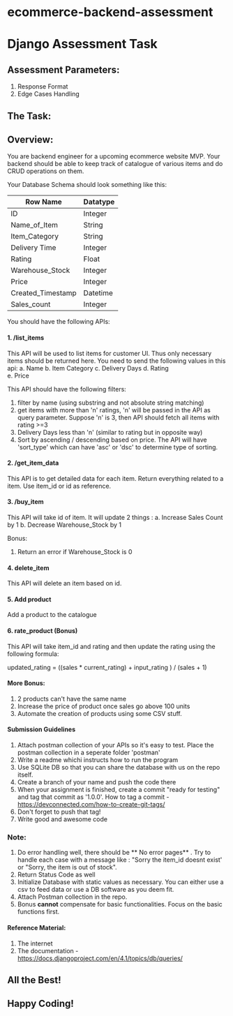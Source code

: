 # ecommerce-backend-assessment  

# Django Assessment Task 

## Assessment Parameters: 
1. Response Format 
2. Edge Cases Handling  

## The Task: 

## Overview: 
You are backend engineer for a upcoming ecommerce website MVP. Your backend should be able to keep track of catalogue of various items and do CRUD operations on them. 

Your Database Schema should look something like this: 

|  Row Name |  Datatype  |
| ------------ | ------------ |
| ID   | Integer   |
| Name_of_Item  |  String  |
|  Item_Category  |  String  |
|  Delivery Time   |  Integer  |
|  Rating | Float | 
| Warehouse_Stock | Integer |
| Price | Integer | 
| Created_Timestamp | Datetime |     
| Sales_count | Integer


You should have the following APIs: 

#### 1. /list_items   
This API will be used to list items for customer UI. Thus only necessary items should be returned here. You need to send the following values in this api: 
a. Name 
b. Item Category 
c. Delivery Days 
d. Rating  
e.  Price 

This API should have the following filters: 
1. filter by name (using substring and not absolute string matching)
2. get items with more than 'n' ratings, 'n' will be passed in the API as query parameter. Suppose 'n' is 3, then API should fetch all items with rating >=3
3. Delivery Days less than 'n'  (similar to rating but in opposite way)
4.  Sort by ascending / descending based on price.  The API will have 'sort_type' which can have 'asc' or 'dsc' to determine type of sorting.  

#### 2. /get_item_data   
This API is to get detailed data for each item. Return everything related to a item. Use item_id or id as reference. 

#### 3. /buy_item  
This API will take id of item. It will update 2 things : 
a. Increase Sales Count by 1 
b. Decrease Warehouse_Stock by 1   

Bonus: 
1. Return an error if Warehouse_Stock is 0

#### 4. delete_item 
This API will delete an item based on id.  

#### 5. Add product 
Add a product to the catalogue

#### 6. rate_product  (Bonus)
This API will take item_id and rating and then update the rating using the following formula: 

updated_rating = ((sales * current_rating) + input_rating ) / (sales + 1)


#### More Bonus: 
1. 2 products can't have the same name 
2. Increase the price of product once sales go above 100 units  
3. Automate the creation of products using some CSV stuff. 

#### Submission Guidelines 
1. Attach postman collection of your APIs so it's easy to test. Place the postman collection in a seperate folder 'postman'
2. Write a readme whichi instructs how to run the program    
3. Use SQLite DB so that you can share the database with us on the repo itself.
4. Create a branch of your name and push the code there 
5. When your assignment is finished, create a commit "ready for testing" and tag that commit as '1.0.0'. How to tag a commit - https://devconnected.com/how-to-create-git-tags/   
6. Don't forget to push that tag! 
7. Write good and awesome code 


### Note: 
1. Do error handling well, there should be ** No error pages** . Try to handle each case with a message like : "Sorry the item_id doesnt exist' or "Sorry, the item is out of stock".  
2. Return Status Code as well 
3. Initialize Database with static values as necessary. You can either use a csv to feed data or use a DB software as you deem fit.  
4. Attach Postman collection in the repo.  
5. Bonus **cannot** compensate for basic functionalities. Focus on the basic functions first.  


#### Reference Material: 
1. The internet 
2. The documentation - https://docs.djangoproject.com/en/4.1/topics/db/queries/   

## All the Best! 

## Happy Coding!
